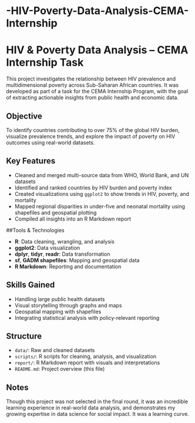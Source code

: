 # -HIV-Poverty-Data-Analysis-CEMA-Internship
# HIV & Poverty Data Analysis – CEMA Internship Task

This project investigates the relationship between HIV prevalence and multidimensional poverty across Sub-Saharan African countries. It was developed as part of a task for the CEMA Internship Program, with the goal of extracting actionable insights from public health and economic data.

## Objective
To identify countries contributing to over 75% of the global HIV burden, visualize prevalence trends, and explore the impact of poverty on HIV outcomes using real-world datasets.

## Key Features
- Cleaned and merged multi-source data from WHO, World Bank, and UN datasets
- Identified and ranked countries by HIV burden and poverty index
- Created visualizations using `ggplot2` to show trends in HIV, poverty, and mortality
- Mapped regional disparities in under-five and neonatal mortality using shapefiles and geospatial plotting
- Compiled all insights into an R Markdown report

##Tools & Technologies
- **R**: Data cleaning, wrangling, and analysis  
- **ggplot2**: Data visualization  
- **dplyr**, **tidyr**, **readr**: Data transformation  
- **sf**, **GADM shapefiles**: Mapping and geospatial data  
- **R Markdown**: Reporting and documentation

## Skills Gained
- Handling large public health datasets
- Visual storytelling through graphs and maps
- Geospatial mapping with shapefiles
- Integrating statistical analysis with policy-relevant reporting

## Structure
- `data/`: Raw and cleaned datasets  
- `scripts/`: R scripts for cleaning, analysis, and visualization  
- `report/`: R Markdown report with visuals and interpretations  
- `README.md`: Project overview (this file)

## Notes
Though this project was not selected in the final round, it was an incredible learning experience in real-world data analysis, and demonstrates my growing expertise in data science for social impact. It was a learning curve.
